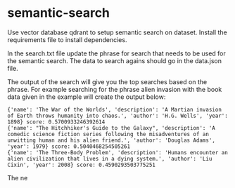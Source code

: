 # semantic-search
Use vector database qdrant to setup semantic search on dataset. Install the requirements file to install dependencies.

In the search.txt file update the phrase for search that needs to be used for the semantic search. The data to search agains should go in the data.json file.

The output of the search will give you the top searches based on the phrase. For example searching for the phrase alien invasion with the book data given in the example will create the output below:

```
{'name': 'The War of the Worlds', 'description': 'A Martian invasion of Earth throws humanity into chaos.', 'author': 'H.G. Wells', 'year': 1898} score: 0.5700933246392614
{'name': "The Hitchhiker's Guide to the Galaxy", 'description': 'A comedic science fiction series following the misadventures of an unwitting human and his alien friend.', 'author': 'Douglas Adams', 'year': 1979} score: 0.5040468254505261
{'name': 'The Three-Body Problem', 'description': 'Humans encounter an alien civilization that lives in a dying system.', 'author': 'Liu Cixin', 'year': 2008} score: 0.4590293503775251
```

The ne